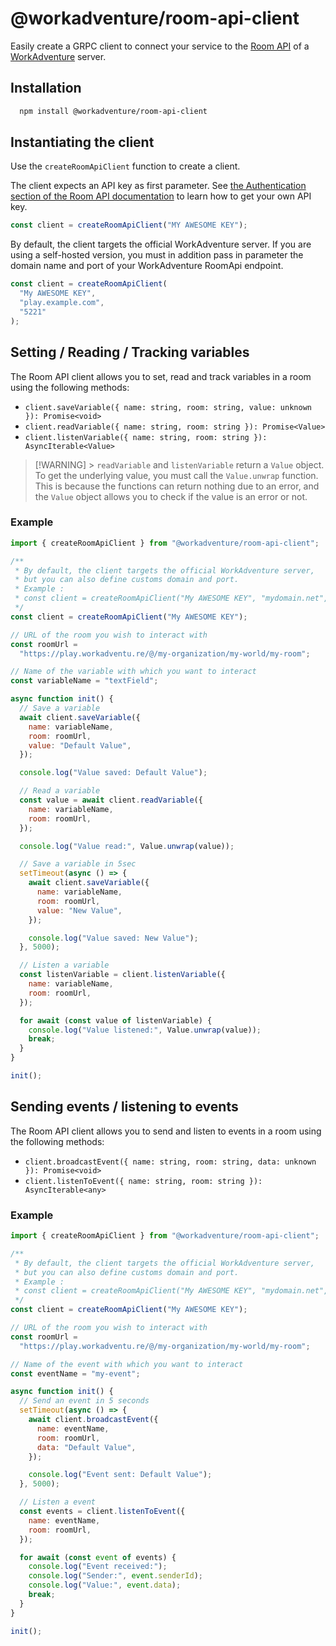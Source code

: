 # @workadventure/room-api-client

Easily create a GRPC client to connect your service to the [Room API](https://docs.workadventu.re/developer/room-api) of a [WorkAdventure](https://workadventu.re) server.

## Installation

```bash
  npm install @workadventure/room-api-client
```

## Instantiating the client

Use the `createRoomApiClient` function to create a client.

The client expects an API key as first parameter. See [the Authentication section of the Room API documentation](https://docs.workadventu.re/developer/room-api)
to learn how to get your own API key.

```typescript
const client = createRoomApiClient("MY AWESOME KEY");
```

By default, the client targets the official WorkAdventure server. If you are using a self-hosted version, you
must in addition pass in parameter the domain name and port of your WorkAdventure RoomApi endpoint.

```typescript
const client = createRoomApiClient(
  "My AWESOME KEY",
  "play.example.com",
  "5221"
);
```

## Setting / Reading / Tracking variables

The Room API client allows you to set, read and track variables in a room using the following methods:

- `client.saveVariable({ name: string, room: string, value: unknown }): Promise<void>`
- `client.readVariable({ name: string, room: string }): Promise<Value>`
- `client.listenVariable({ name: string, room: string }): AsyncIterable<Value>`

> [!WARNING] > `readVariable` and `listenVariable` return a `Value` object. To get the underlying value, you must call the `Value.unwrap` function.
> This is because the functions can return nothing due to an error, and the `Value` object allows you to check if the value is an error or not.

### Example

```javascript
import { createRoomApiClient } from "@workadventure/room-api-client";

/**
 * By default, the client targets the official WorkAdventure server,
 * but you can also define customs domain and port.
 * Example :
 * const client = createRoomApiClient("My AWESOME KEY", "mydomain.net", "5221");
 */
const client = createRoomApiClient("My AWESOME KEY");

// URL of the room you wish to interact with
const roomUrl =
  "https://play.workadventu.re/@/my-organization/my-world/my-room";

// Name of the variable with which you want to interact
const variableName = "textField";

async function init() {
  // Save a variable
  await client.saveVariable({
    name: variableName,
    room: roomUrl,
    value: "Default Value",
  });

  console.log("Value saved: Default Value");

  // Read a variable
  const value = await client.readVariable({
    name: variableName,
    room: roomUrl,
  });

  console.log("Value read:", Value.unwrap(value));

  // Save a variable in 5sec
  setTimeout(async () => {
    await client.saveVariable({
      name: variableName,
      room: roomUrl,
      value: "New Value",
    });

    console.log("Value saved: New Value");
  }, 5000);

  // Listen a variable
  const listenVariable = client.listenVariable({
    name: variableName,
    room: roomUrl,
  });

  for await (const value of listenVariable) {
    console.log("Value listened:", Value.unwrap(value));
    break;
  }
}

init();
```

## Sending events / listening to events

The Room API client allows you to send and listen to events in a room using the following methods:

- `client.broadcastEvent({ name: string, room: string, data: unknown }): Promise<void>`
- `client.listenToEvent({ name: string, room: string }): AsyncIterable<any>`

### Example

```javascript
import { createRoomApiClient } from "@workadventure/room-api-client";

/**
 * By default, the client targets the official WorkAdventure server,
 * but you can also define customs domain and port.
 * Example :
 * const client = createRoomApiClient("My AWESOME KEY", "mydomain.net", "5221");
 */
const client = createRoomApiClient("My AWESOME KEY");

// URL of the room you wish to interact with
const roomUrl =
  "https://play.workadventu.re/@/my-organization/my-world/my-room";

// Name of the event with which you want to interact
const eventName = "my-event";

async function init() {
  // Send an event in 5 seconds
  setTimeout(async () => {
    await client.broadcastEvent({
      name: eventName,
      room: roomUrl,
      data: "Default Value",
    });

    console.log("Event sent: Default Value");
  }, 5000);

  // Listen a event
  const events = client.listenToEvent({
    name: eventName,
    room: roomUrl,
  });

  for await (const event of events) {
    console.log("Event received:");
    console.log("Sender:", event.senderId);
    console.log("Value:", event.data);
    break;
  }
}

init();
```
